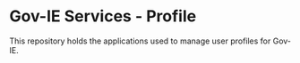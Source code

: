 # Gov-IE Services - Profile
This repository holds the applications used to manage user profiles for Gov-IE.

